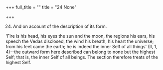 +++
full_title = ""
title = "24 None"

+++


24. And on account of the description of its form.

'Fire is his head, his eyes the sun and the moon, the regions his ears, his speech the Vedas disclosed, the wind his breath, his heart the universe; from his feet came the earth; he is indeed the inner Self of all things' (II, 1, 4)--the outward form here described can belong to none but the highest Self; that is, the inner Self of all beings. The section therefore treats of the highest Self.

